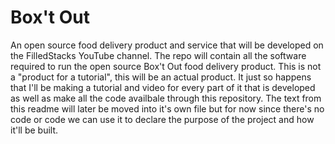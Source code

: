# Box't Out
An open source food delivery product and service that will be developed on the FilledStacks YouTube channel. The repo will contain all the software required to run the open source Box't Out food delivery product. This is not a "product for a tutorial", this will be an actual product. It just so happens that I'll be making a tutorial and video for every part of it that is developed as well as make all the code availbale through this repository. The text from this readme will later be moved into it's own file but for now since there's no code or code we can use it to declare the purpose of the project and how it'll be built.
